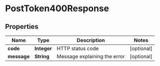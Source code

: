 

# PostToken400Response


## Properties

| Name | Type | Description | Notes |
|------------ | ------------- | ------------- | -------------|
|**code** | **Integer** | HTTP status code |  [optional] |
|**message** | **String** | Message explaining the error |  [optional] |



